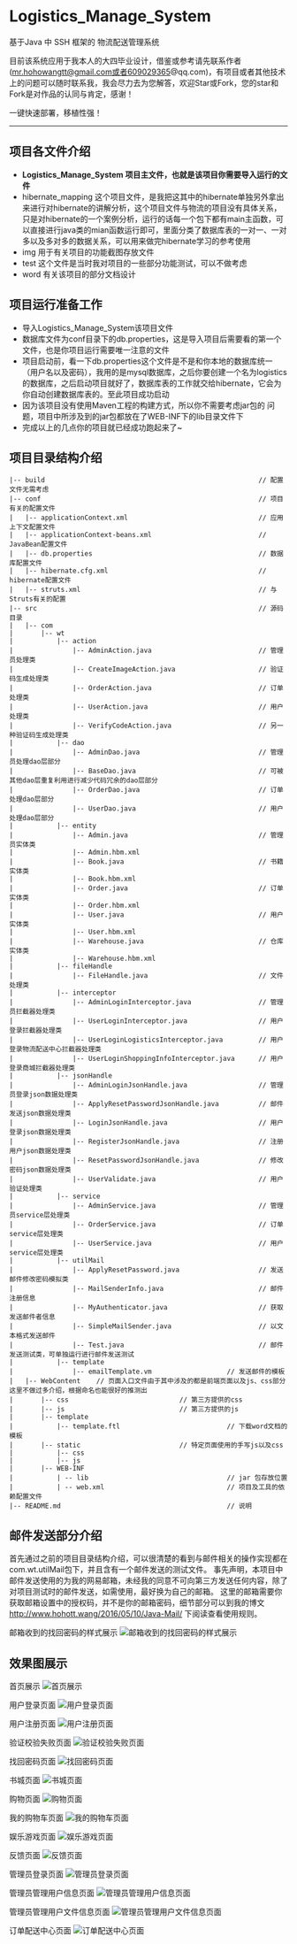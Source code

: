 # Logistics_Manage_System #

基于Java 中 SSH 框架的 物流配送管理系统

目前该系统应用于我本人的大四毕业设计，借鉴或参考请先联系作者(mr.hohowangtt@gmail.com或者609029365@qq.com)，有项目或者其他技术上的问题可以随时联系我，我会尽力去为您解答，欢迎Star或Fork，您的star和Fork是对作品的认同与肯定，感谢！

一键快速部署，移植性强！

------------------------------------------------------------------

## 项目各文件介绍 ##
 - **Logistics_Manage_System 项目主文件，也就是该项目你需要导入运行的文件**
 - hibernate_mapping 这个项目文件，是我把这其中的hibernate单独另外拿出来进行对hibernate的讲解分析，这个项目文件与物流的项目没有具体关系，只是对hibernate的一个案例分析，运行的话每一个包下都有main主函数，可以直接进行java类的mian函数运行即可，里面分类了数据库表的一对一、一对多以及多对多的数据关系，可以用来做完hibernate学习的参考使用
 - img 用于有关项目的功能截图存放文件
 - test 这个文件是当时我对项目的一些部分功能测试，可以不做考虑
 - word 有关该项目的部分文档设计

## 项目运行准备工作 ##
 - 导入Logistics_Manage_System该项目文件
 - 数据库文件为conf目录下的db.properties，这是导入项目后需要看的第一个文件，也是你项目运行需要唯一注意的文件
 - 项目启动前，看一下db.properties这个文件是不是和你本地的数据库统一（用户名以及密码），我用的是mysql数据库，之后你要创建一个名为logistics的数据库，之后启动项目就好了，数据库表的工作就交给hibernate，它会为你自动创建数据库表的。至此项目成功启动
 - 因为该项目没有使用Maven工程的构建方式，所以你不需要考虑jar包的 问题，项目中所涉及到的jar包都放在了WEB-INF下的lib目录文件下
 - 完成以上的几点你的项目就已经成功跑起来了~

## 项目目录结构介绍 ##

	|-- build                                                      // 配置文件无需考虑
	|-- conf                                                       // 项目有关的配置文件
	|   |-- applicationContext.xml                                 // 应用上下文配置文件
	|   |-- applicationContext-beans.xml                           // JavaBean配置文件
	|   |-- db.properties                                          // 数据库配置文件
	|   |-- hibernate.cfg.xml                              	       // hibernate配置文件
	|   |-- struts.xml                                             // 与Struts有关的配置
	|-- src                                                        // 源码目录
	|   |-- com
	|       |-- wt
	|           |-- action
	|               |-- AdminAction.java                           // 管理员处理类
	|               |-- CreateImageAction.java                     // 验证码生成处理类
	|               |-- OrderAction.java                           // 订单处理类
	|               |-- UserAction.java                            // 用户处理类
	|               |-- VerifyCodeAction.java                      // 另一种验证码生成处理类
	|           |-- dao
	|               |-- AdminDao.java                              // 管理员处理dao层部分
	|               |-- BaseDao.java                               // 可被其他dao层重复利用进行减少代码冗余的dao层部分
	|               |-- OrderDao.java                              // 订单处理dao层部分
	|               |-- UserDao.java                               // 用户处理dao层部分
	|           |-- entity
	|               |-- Admin.java                                 // 管理员实体类 
	|               |-- Admin.hbm.xml
	|               |-- Book.java                                  // 书籍实体类 
	|               |-- Book.hbm.xml
	|               |-- Order.java                                 // 订单实体类
	|               |-- Order.hbm.xml
	|               |-- User.java                                  // 用户实体类
	|               |-- User.hbm.xml                               
	|               |-- Warehouse.java                             // 仓库实体类
	|               |-- Warehouse.hbm.xml
	|           |-- fileHandle
	|               |-- FileHandle.java                            // 文件处理类
	|           |-- interceptor
	|               |-- AdminLoginInterceptor.java                 // 管理员拦截器处理类 
	|               |-- UserLoginInterceptor.java                  // 用户登录拦截器处理类 
	|               |-- UserLoginLogisticsInterceptor.java         // 用户登录物流配送中心拦截器处理类 
	|               |-- UserLoginShoppingInfoInterceptor.java      // 用户登录商城拦截器处理类
	|           |-- jsonHandle
	|               |-- AdminLoginJsonHandle.java                  // 管理员登录json数据处理类 
	|               |-- ApplyResetPasswordJsonHandle.java          // 邮件发送json数据处理类
	|               |-- LoginJsonHandle.java                       // 用户登录json数据处理类 
	|               |-- RegisterJsonHandle.java                    // 注册用户json数据处理类
	|               |-- ResetPasswordJsonHandle.java               // 修改密码json数据处理类
	|               |-- UserValidate.java                          // 用户验证处理类
	|           |-- service
	|               |-- AdminService.java                          // 管理员service层处理类 
	|               |-- OrderService.java                          // 订单service层处理类 
	|               |-- UserService.java                           // 用户service层处理类 
	|           |-- utilMail
	|               |-- ApplyResetPassword.java                    // 发送邮件修改密码模拟类
	|               |-- MailSenderInfo.java                        // 邮件注册信息
	|               |-- MyAuthenticator.java                       // 获取发送邮件者信息
	|               |-- SimpleMailSender.java                      // 以文本格式发送邮件   
	|               |-- Test.java                                  // 邮件发送测试类，可单独运行进行邮件发送测试
	|           |-- template
	|               |-- emailTemplate.vm			       // 发送邮件的模板
	|   |-- WebContent    // 页面入口文件由于其中涉及的都是前端页面以及js、css部分这里不做过多介绍，根据命名也能很好的推测出
	|   	|-- css						       // 第三方提供的css
	|   	|-- js 						       // 第三方提供的js
	|   	|-- template
	|   	    |-- template.ftl			               // 下载word文档的模板
	|   	|-- static					       // 特定页面使用的手写js以及css
	|           |-- css
	|   	    |-- js
	|       |-- WEB-INF 
	|           | -- lib                 			       // jar 包存放位置
	|           | -- web.xml             			       // 项目及工具的依赖配置文件
	|-- README.md                        			       // 说明


## 邮件发送部分介绍 ##

首先通过之前的项目目录结构介绍，可以很清楚的看到与邮件相关的操作实现都在com.wt.utilMail包下，并且含有一个邮件发送的测试文件。
事先声明，本项目中邮件发送使用的为我的网易邮箱，未经我的同意不可向第三方发送任何内容，除了对项目测试时的邮件发送，如需使用，最好换为自己的邮箱。
这里的邮箱需要你获取邮箱设置中的授权码，并不是你的邮箱密码，细节部分可以到我的博文 http://www.hohott.wang/2016/05/10/Java-Mail/ 下阅读查看使用规则。

邮箱收到的找回密码的样式展示
![邮箱收到的找回密码的样式展示](https://raw.githubusercontent.com/hohoTT/Logistics_Manage_System/master/img/emailMessage.png)

## 效果图展示 ##

首页展示
![首页展示](https://raw.githubusercontent.com/hohoTT/Logistics_Manage_System/master/img/impressionImg7.png)

用户登录页面
![用户登录页面](https://raw.githubusercontent.com/hohoTT/Logistics_Manage_System/master/img/impressionImg2.png)

用户注册页面
![用户注册页面](https://raw.githubusercontent.com/hohoTT/Logistics_Manage_System/master/img/impressionImg3.png)

验证校验失败页面
![验证校验失败页面](https://raw.githubusercontent.com/hohoTT/Logistics_Manage_System/master/img/impressionImg5.png)

找回密码页面
![找回密码页面](https://raw.githubusercontent.com/hohoTT/Logistics_Manage_System/master/img/impressionImg6.png)

书城页面
![书城页面](https://raw.githubusercontent.com/hohoTT/Logistics_Manage_System/master/img/impressionImg8.png)

购物页面
![购物页面](https://raw.githubusercontent.com/hohoTT/Logistics_Manage_System/master/img/impressionImg9.png)

我的购物车页面
![我的购物车页面](https://raw.githubusercontent.com/hohoTT/Logistics_Manage_System/master/img/impressionImg14.png)

娱乐游戏页面
![娱乐游戏页面](https://raw.githubusercontent.com/hohoTT/Logistics_Manage_System/master/img/impressionImg10.png)

反馈页面
![反馈页面](https://raw.githubusercontent.com/hohoTT/Logistics_Manage_System/master/img/impressionImg16.png)

管理员登录页面
![管理员登录页面](https://raw.githubusercontent.com/hohoTT/Logistics_Manage_System/master/img/impressionImg4.png)

管理员管理用户信息页面
![管理员管理用户信息页面](https://raw.githubusercontent.com/hohoTT/Logistics_Manage_System/master/img/impressionImg12.png)

管理员管理用户文件信息页面
![管理员管理用户文件信息页面](https://raw.githubusercontent.com/hohoTT/Logistics_Manage_System/master/img/impressionImg13.png)

订单配送中心页面
![订单配送中心页面](https://raw.githubusercontent.com/hohoTT/Logistics_Manage_System/master/img/impressionImg15.png)
